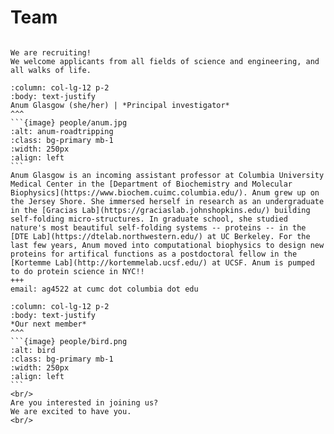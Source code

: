 # Team

```{div} full-width

We are recruiting!
We welcome applicants from all fields of science and engineering, and all walks of life.
```

````{panels}
:column: col-lg-12 p-2
:body: text-justify
Anum Glasgow (she/her) | *Principal investigator*
^^^
```{image} people/anum.jpg
:alt: anum-roadtripping
:class: bg-primary mb-1
:width: 250px
:align: left
```
Anum Glasgow is an incoming assistant professor at Columbia University Medical Center in the [Department of Biochemistry and Molecular Biophysics](https://www.biochem.cuimc.columbia.edu/). Anum grew up on the Jersey Shore. She immersed herself in research as an undergraduate in the [Gracias Lab](https://graciaslab.johnshopkins.edu/) building self-folding micro-structures. In graduate school, she studied nature's most beautiful self-folding systems -- proteins -- in the [DTE Lab](https://dtelab.northwestern.edu/) at UC Berkeley. For the last few years, Anum moved into computational biophysics to design new proteins for artifical functions as a postdoctoral fellow in the [Kortemme Lab](http://kortemmelab.ucsf.edu/) at UCSF. Anum is pumped to do protein science in NYC!! 
+++
email: ag4522 at cumc dot columbia dot edu
````

````{panels}
:column: col-lg-12 p-2
:body: text-justify
*Our next member*
^^^
```{image} people/bird.png
:alt: bird
:class: bg-primary mb-1
:width: 250px
:align: left
```
<br/>
Are you interested in joining us?
We are excited to have you.
<br/>
````

